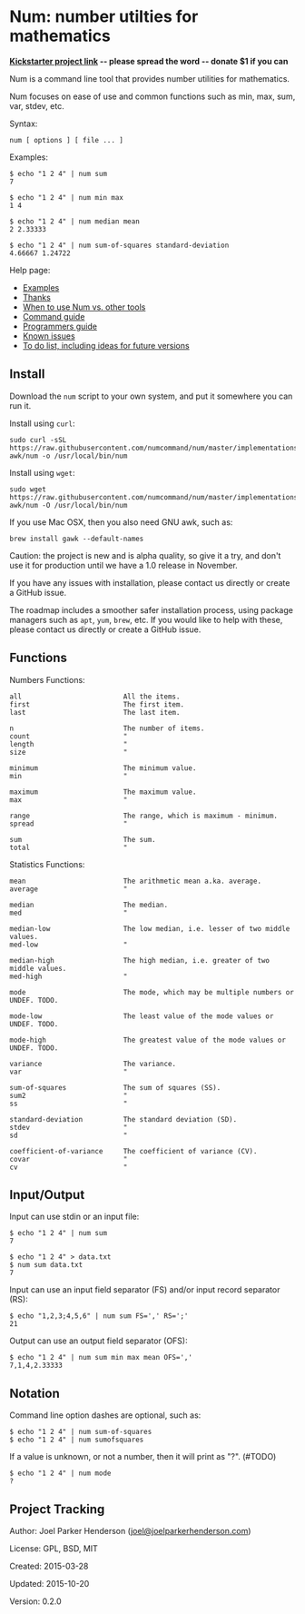 # Num: number utilties for mathematics

<b>[Kickstarter project link](https://www.kickstarter.com/projects/joelparkerhenderson/num-number-utilities-for-mathematics) -- please spread the word -- donate $1 if you can</b>

Num is a command line tool that provides number utilities for mathematics.

Num focuses on ease of use and common functions such as min, max, sum, var, stdev, etc.

Syntax:

    num [ options ] [ file ... ]

Examples:

    $ echo "1 2 4" | num sum
    7

    $ echo "1 2 4" | num min max
    1 4

    $ echo "1 2 4" | num median mean
    2 2.33333

    $ echo "1 2 4" | num sum-of-squares standard-deviation
    4.66667 1.24722

Help page:

  * [Examples](doc/examples.md)
  * [Thanks](doc/thanks.md)
  * [When to use Num vs. other tools](doc/when-to-use-num-vs-other-tools.md)
  * [Command guide](doc/command-guide.md)
  * [Programmers guide](doc/programmers-guide.md)
  * [Known issues](doc/known-issues.md)
  * [To do list, including ideas for future versions](doc/todo.md)

## Install

Download the `num` script to your own system, and put it somewhere you can run it.

Install using `curl`:

    sudo curl -sSL https://raw.githubusercontent.com/numcommand/num/master/implementations/num-awk/num -o /usr/local/bin/num

Install using `wget`:

    sudo wget https://raw.githubusercontent.com/numcommand/num/master/implementations/num-awk/num -O /usr/local/bin/num

If you use Mac OSX, then you also need GNU awk, such as:

    brew install gawk --default-names


Caution: the project is new and is alpha quality, so give it a try, and don't use it for production until we have a 1.0 release in November.

If you have any issues with installation, please contact us directly or create a GitHub issue.

The roadmap includes a smoother safer installation process, using package managers such as `apt`, `yum`, `brew`, etc. If you would like to help with these, please contact us directly or create a GitHub issue.


## Functions

Numbers Functions:

    all                         All the items.
    first                       The first item.
    last                        The last item.

    n                           The number of items.
    count                       "
    length                      "
    size                        "

    minimum                     The minimum value.
    min                         "

    maximum                     The maximum value.
    max                         "

    range                       The range, which is maximum - minimum.
    spread                      "

    sum                         The sum.
    total                       "

Statistics Functions:

    mean                        The arithmetic mean a.ka. average.
    average                     "

    median                      The median.
    med                         "

    median-low                  The low median, i.e. lesser of two middle values.
    med-low                     "

    median-high                 The high median, i.e. greater of two middle values.
    med-high                    "

    mode                        The mode, which may be multiple numbers or UNDEF. TODO.

    mode-low                    The least value of the mode values or UNDEF. TODO.

    mode-high                   The greatest value of the mode values or UNDEF. TODO.

    variance                    The variance.
    var                         "

    sum-of-squares              The sum of squares (SS).
    sum2                        "
    ss                          "

    standard-deviation          The standard deviation (SD).
    stdev                       "
    sd                          "

    coefficient-of-variance     The coefficient of variance (CV).
    covar                       "
    cv                          "


## Input/Output

Input can use stdin or an input file:

    $ echo "1 2 4" | num sum
    7

    $ echo "1 2 4" > data.txt
    $ num sum data.txt
    7

Input can use an input field separator (FS) and/or input record separator (RS):

    $ echo "1,2,3;4,5,6" | num sum FS=',' RS=';'
    21

Output can use an output field separator (OFS):

    $ echo "1 2 4" | num sum min max mean OFS=','
    7,1,4,2.33333


## Notation

Command line option dashes are optional, such as:

    $ echo "1 2 4" | num sum-of-squares
    $ echo "1 2 4" | num sumofsquares

If a value is unknown, or not a number, then it will print as "?". (#TODO)

    $ echo "1 2 4" | num mode
    ?


## Project Tracking

Author: Joel Parker Henderson (joel@joelparkerhenderson.com)

License: GPL, BSD, MIT

Created: 2015-03-28

Updated: 2015-10-20

Version: 0.2.0
